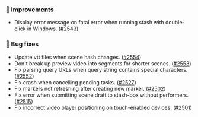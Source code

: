 ### 🎨 Improvements
* Display error message on fatal error when running stash with double-click in Windows. ([#2543](https://github.com/stashapp/stash/pull/2543))

### 🐛 Bug fixes
* Update vtt files when scene hash changes. ([#2554](https://github.com/stashapp/stash/pulls?q=is%3Apr+is%3Aclosed))
* Don't break up preview video into segments for shorter scenes. ([#2553](https://github.com/stashapp/stash/pull/2553))
* Fix parsing query URLs when query string contains special characters. ([#2552](https://github.com/stashapp/stash/pull/2552))
* Fix crash when cancelling pending tasks. ([#2527](https://github.com/stashapp/stash/pull/2527))
* Fix markers not refreshing after creating new marker. ([#2502](https://github.com/stashapp/stash/pull/2502))
* Fix error when submitting scene draft to stash-box without performers. ([#2515](https://github.com/stashapp/stash/pull/2515))
* Fix incorrect video player positioning on touch-enabled devices. ([#2501](https://github.com/stashapp/stash/issues/2501))